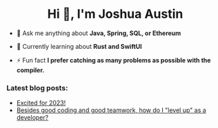 <h1 align="center">Hi 👋, I'm Joshua Austin</h1>

- 💬 Ask me anything about **Java, Spring, SQL, or Ethereum**

- 📱 Currently learning about **Rust and SwiftUI**

- ⚡ Fun fact **I prefer catching as many problems as possible with the compiler.**

### Latest blog posts:
<!-- BLOG-POST-LIST:START -->
- [Excited for 2023!](https://dev.to/joshaustintech/excited-for-2023-4939)
- [Besides good coding and good teamwork, how do I &quot;level up&quot; as a developer?](https://dev.to/joshaustintech/besides-good-coding-and-good-teamwork-how-do-i-level-up-as-a-developer-5ff)
<!-- BLOG-POST-LIST:END -->
